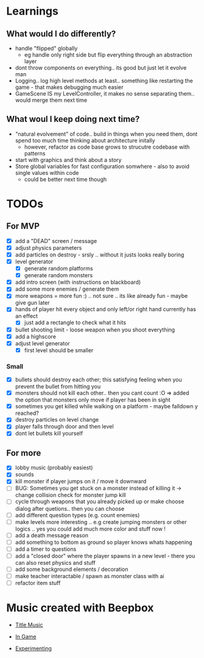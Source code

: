 # Learnings
## What would I do differently?
* handle "flipped" globally
  * eg handle only right side but flip everything through an abstraction layer
* dont throw components on everything.. its good but just let it evolve man
* Logging.. log high level methods at least.. something like restarting the game - that makes debugging much easier
* GameScene IS my LevelController, it makes no sense separating them.. would merge them next time

## What woul I keep doing next time?
* "natural evolvement" of code.. build in things when you need them, dont spend too much time thinking about architecture initally
  * however, refactor as code base grows to strucutre codebase with patterns
* start with graphics and think about a story
* Store global variables for fast configuration somwhere - also to avoid single values within code
  * could be better next time though

# TODOs
## For MVP
* [x] add a "DEAD" screen / message
* [x] adjust physics parameters
* [x] add particles on destroy - srsly .. without it justs looks really boring
* [x] level generator
  * [x] generate random platforms
  * [x] generate random monsters
* [x] add intro screen (with instructions on blackboard)
* [x] add some more enemies / generate them
* [x] more weapons = more fun :) .. not sure .. its like already fun - maybe give gun later
* [x] hands of player hit every object and only left/or right hand currently has an effect
  * [x] just add a rectangle to check what it hits
* [x] bullet shooting limit - loose weapon when you shoot everything
* [x] add a highscore
* [x] adjust level generator
  * [x] first level should be smaller

### Small
* [x] bullets should destroy each other; this satisfying feeling when you prevent the bullet from hitting you
* [x] monsters should not kill each other.. then you cant count :O => added the option that monsters only move if player has been in sight
* [x] sometimes you get killed while walking on a platform - maybe falldown y reached?
* [x] destroy particles on level change
* [x] player falls through door and then level
* [x] dont let bullets kill yourself

## For more
* [x] lobby music (probably easiest)
* [x] sounds
* [x] kill monster if player jumps on it / move it downward
* [ ] BUG: Sometimes you get stuck on a monster instead of killing it -> change collision check for monster jump kill
* [ ] cycle through weapons that you already picked up or make choose dialog after quetions.. then you can choose
* [ ] add different question types (e.g. count enemies)
* [ ] make levels more interesting .. e.g create jumping monsters or other logics .. yes you could add much more color and stuff now !
* [ ] add a death message reason
* [ ] add something to bottom as ground so player knows whats happening
* [ ] add a timer to questions
* [ ] add a "closed door" where the player spawns in a new level - there you can also reset physics and stuff
* [ ] add some background elements / decoration
* [ ] make teacher interactable / spawn as monster class with ai
* [ ] refactor item stuff

# Music created with Beepbox
* [Title Music](https://beepbox.co/#8n31s0k0l00e01t2mm0a7g0dj07i0r1o3210T1v1L4u9aq3d5fay1z0C0c0AcF8BeV8Q0259PffffE8543T3v1L4ud8q1d4f9y1z1C0SU006050woha9999T1v1L4uf1q3d5f7y0zjC0c0A1F0B0V1Q1845Pe354E034aT4v1L4uf0q1z6666ji8k8k3jSBKSJJAArriiiiii07JCABrzrrrrrrr00YrkqHrsrrrrjr005zrAqzrjzrrqr1jRjrqGGrrzsrsA099ijrABJJJIAzrrtirqrqjqixzsrAjrqjiqaqqysttAJqjikikrizrHtBJJAzArzrIsRCITKSS099ijrAJS____Qg99habbCAYrDzh00b4h400000014h0000000x4g0000004h40000000p1R0arnXA4SnESFH-04LjnYBZ1vgnQi-1bW2-wLE0FEN0OWjbEcKwOM0)

* [In Game](https://beepbox.co/#8n31s0k0l00e05t2mm0a7g0fj07i0r1o3210T1v3L4u83q3d1f8y1z2C0c2AbF6B2V3Q0572P9995E0001T1v1L4u76q1d1fay0z1C1c2A0F9B3V1Q1000Pdbc0E0191T1v1L4uf1q3d5f7y0zjC0c0A1F0B0V1Q1845Pe354E034aT3v1L4uf8q1d5f8y3ziC0S-Iqiiiiiiiiiiiib4i4O0000000i4z800000014h4g0000004i4h0000000p22bnd7MBRlllleq_GGOGGCq8UegGGGGGOGHaGGGEzQVBllllpllBllcQtC1jhYk9HZ8LOqc1bWi-tfAkkpejghwFBU5E5jnYo2bgbAo2bgbAkOo2CL9bQQphMujACnOi_98V0OYHa8Wyc0)

* [Experimenting](https://beepbox.co/#8n31s0k0l00e01t2mm0a7g0fj07i0r1o3210T3v1L4uaeq1d2f8y2z9C0Sp99f9c9Vppbaa9gT1v1L4ua8q3d4f7y1z1C0c1AbFhB2V2Q2ae1Pa514E0001T0v1L4u14q1d6f9y2z1C0w5c1h2T2v1L4u15q0d1f8y0z1C2w0b4140000000010g000000014h000000004h400000000p1ZFBZ5E5whqxo615F5G5HI5E5F5G5HI5F5G5H0kOYyQ2M8JoI30yQyR2RDjw000)
